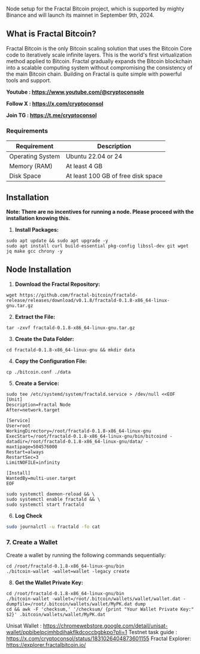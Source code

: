 Node setup for the Fractal Bitcoin project, which is supported by mighty Binance and will launch its mainnet in September 9th, 2024.

## What is Fractal Bitcoin?

Fractal Bitcoin is the only Bitcoin scaling solution that uses the Bitcoin Core code to iteratively scale infinite layers. This is the world's first virtualization method applied to Bitcoin. Fractal gradually expands the Bitcoin blockchain into a scalable computing system without compromising the consistency of the main Bitcoin chain. Building on Fractal is quite simple with powerful tools and support.

**Youtube : https://www.youtube.com/@cryptoconsole**

**Follow X : https://x.com/cryptoconsol**

**Join TG : https://t.me/cryptoconsol**


### Requirements

| Requirement                  | Description                         |
|------------------------------|-------------------------------------|
| Operating System             | Ubuntu 22.04 or 24                  |
| Memory (RAM)                 | At least 4 GB                       |
| Disk Space                   | At least 100 GB of free disk space  |

## Installation

**Note: There are no incentives for running a node. Please proceed with the installation knowing this.**

1. **Install Packages:**

```shell
sudo apt update && sudo apt upgrade -y
sudo apt install curl build-essential pkg-config libssl-dev git wget jq make gcc chrony -y
```

## Node Installation

1. **Download the Fractal Repository:**

```shell
wget https://github.com/fractal-bitcoin/fractald-release/releases/download/v0.1.8/fractald-0.1.8-x86_64-linux-gnu.tar.gz
```

2. **Extract the File:**

```shell
tar -zxvf fractald-0.1.8-x86_64-linux-gnu.tar.gz
```

3. **Create the Data Folder:**

```shell
cd fractald-0.1.8-x86_64-linux-gnu && mkdir data
```

4. **Copy the Configuration File:**

```shell
cp ./bitcoin.conf ./data
```

5. **Create a Service:**

```shell
sudo tee /etc/systemd/system/fractald.service > /dev/null <<EOF
[Unit]
Description=Fractal Node
After=network.target

[Service]
User=root
WorkingDirectory=/root/fractald-0.1.8-x86_64-linux-gnu
ExecStart=/root/fractald-0.1.8-x86_64-linux-gnu/bin/bitcoind -datadir=/root/fractald-0.1.8-x86_64-linux-gnu/data/ -maxtipage=504576000
Restart=always
RestartSec=3
LimitNOFILE=infinity

[Install]
WantedBy=multi-user.target
EOF
```

```shell
sudo systemctl daemon-reload && \
sudo systemctl enable fractald && \
sudo systemctl start fractald
```

6. **Log Check**

```bash
sudo journalctl -u fractald -fo cat
```

### 7. Create a Wallet

Create a wallet by running the following commands sequentially:

```shell
cd /root/fractald-0.1.8-x86_64-linux-gnu/bin
./bitcoin-wallet -wallet=wallet -legacy create
```

8. **Get the Wallet Private Key:**

```shell
cd /root/fractald-0.1.8-x86_64-linux-gnu/bin
./bitcoin-wallet -wallet=/root/.bitcoin/wallets/wallet/wallet.dat -dumpfile=/root/.bitcoin/wallets/wallet/MyPK.dat dump
cd && awk -F 'checksum,' '/checksum/ {print "Your Wallet Private Key:" $2}' .bitcoin/wallets/wallet/MyPK.dat
```
Unisat Wallet : https://chromewebstore.google.com/detail/unisat-wallet/ppbibelpcjmhbdihakflkdcoccbgbkpo?pli=1
Testnet task guide : https://x.com/cryptoconsol/status/1831026404873601155
Fractal Explorer: https://explorer.fractalbitcoin.io/
